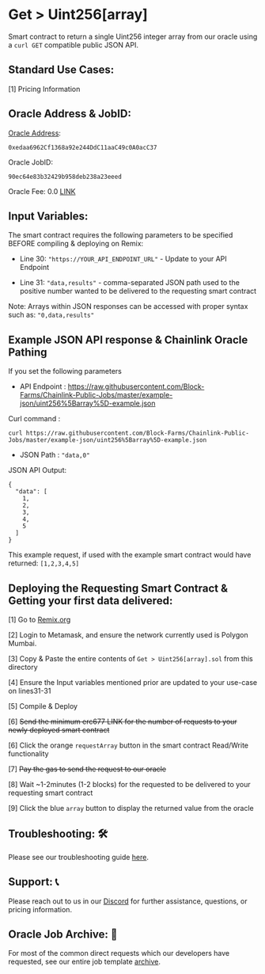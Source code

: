 # Get > Uint256[array]
Smart contract to return a single Uint256 integer array from our oracle using a `curl GET` compatible public JSON API.

## Standard Use Cases:
[1] Pricing Information

## Oracle Address & JobID:
[Oracle Address](https://mumbai.polygonscan.com/address/0xedaa6962Cf1368a92e244DdC11aaC49c0A0acC37): 
```
0xedaa6962Cf1368a92e244DdC11aaC49c0A0acC37
```
Oracle JobID: 
```
90ec64e83b32429b958deb238a23eeed
```
Oracle Fee: 0.0 [LINK](https://mumbai.polygonscan.com/address/0x326C977E6efc84E512bB9C30f76E30c160eD06FB)

## Input Variables:
The smart contract requires the following parameters to be specified BEFORE compiling & deploying on Remix:

* Line 30: `"https://YOUR_API_ENDPOINT_URL"` - Update to your API Endpoint

* Line 31: `"data,results"` - comma-separated JSON path used to the positive number wanted to be delivered to the requesting smart contract

Note: Arrays within JSON responses can be accessed with proper syntax such as: `"0,data,results"`

## Example JSON API response & Chainlink Oracle Pathing
If you set the following parameters

* API Endpoint : https://raw.githubusercontent.com/Block-Farms/Chainlink-Public-Jobs/master/example-json/uint256%5Barray%5D-example.json

Curl command : 
```
curl https://raw.githubusercontent.com/Block-Farms/Chainlink-Public-Jobs/master/example-json/uint256%5Barray%5D-example.json
```

* JSON Path : `"data,0"`

JSON API Output:
```
{
  "data": [
    1,
    2,
    3,
    4,
    5
  ]
}
```
This example request, if used with the example smart contract would have returned: `[1,2,3,4,5]`

## Deploying the Requesting Smart Contract & Getting your first data delivered:
[1] Go to [Remix.org](https://remix.ethereum.org/)

[2] Login to Metamask, and ensure the network currently used is Polygon Mumbai.

[3] Copy & Paste the entire contents of `Get > Uint256[array].sol` from this directory

[4] Ensure the Input variables mentioned prior are updated to your use-case on lines31-31

[5] Compile & Deploy

[6] ~~Send the minimum erc677 LINK for the number of requests to your newly deployed smart contract~~

[6] Click the orange `requestArray` button in the smart contract Read/Write functionality

[7] ~~Pay the gas to send the request to our oracle~~

[8] Wait ~1-2minutes (1-2 blocks) for the requested to be delivered to your requesting smart contract

[9] Click the blue `array` button to display the returned value from the oracle

## Troubleshooting: :hammer_and_wrench:
Please see our troubleshooting guide [here](https://github.com/Block-Farms/Chainlink-Public-Jobs/blob/master/README.md#troubleshooting).

## Support: :telephone_receiver:
Please reach out to us in our [Discord](https://discord.gg/PgxRVrDUm7) for further assistance, questions, or pricing information.

## Oracle Job Archive: :scroll:
For most of the common direct requests which our developers have requested, see our entire job template [archive](https://github.com/Block-Farms/Chainlink-Job-Spec-Template-Smart-Contract-Archive/tree/main/2_Direct_Request).
